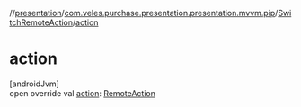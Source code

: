 //[presentation](../../../index.md)/[com.veles.purchase.presentation.presentation.mvvm.pip](../index.md)/[SwitchRemoteAction](index.md)/[action](action.md)

# action

[androidJvm]\
open override val [action](action.md): [RemoteAction](https://developer.android.com/reference/kotlin/android/app/RemoteAction.html)
